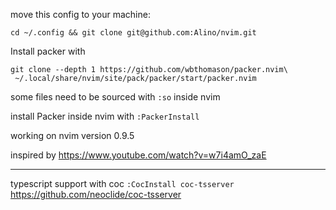 move this config to your machine:
```
cd ~/.config && git clone git@github.com:Alino/nvim.git
```

Install packer with
```
git clone --depth 1 https://github.com/wbthomason/packer.nvim\
 ~/.local/share/nvim/site/pack/packer/start/packer.nvim
```

some files need to be sourced with ```:so``` inside nvim

install Packer inside nvim with ```:PackerInstall```

working on nvim version 0.9.5

inspired by https://www.youtube.com/watch?v=w7i4amO_zaE


------

typescript support with coc
```:CocInstall coc-tsserver```
https://github.com/neoclide/coc-tsserver
